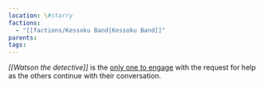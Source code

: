 ```yaml
---
location: \#starry
factions:
  - "[[factions/Kessoku Band|Kessoku Band]]"
parents: 
tags: 
---
```

*[[Watson the detective]]* is the [only one to engage](discord://discord.com/channels/1093664259273130084/1093664259273130087/1131579557338681364) with the request for help as the others continue with their conversation.
